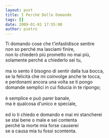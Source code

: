 ```yaml
---
layout: post
title: I Perché Delle Domande
tags: []
date: 2009-01-01 17:55:00
author: pietro
---
```

Ti domando cose che t'infastidisce sentire<br/>non so perché ma lasciami finire,<br/>non lo chiederò più prometto no mai più,<br/>solamente perché a chiederlo sei tu,<br/><br/>ma io sento il bisogno di sentir dalla tua bocca,<br/>se la felicità che mi coinvolge anche te tocca,<br/>e perdonami ancora una volta se ti pongo<br/>domande semplici in cui fiducia in te ripongo;<br/><br/>è semplice e può parer banale,<br/>ma è qualcosa d'unico e speciale,<br/><br/>ed io ti chiedo e domando e mai mi stancherei<br/>se stai bene o male e sei contenta<br/>perché la morte mia forse causerei<br/>se a causa mia tu fossi scontenta.
